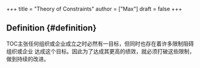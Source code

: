 +++
title = "Theory of Constraints"
author = ["Max"]
draft = false
+++

## Definition {#definition}

TOC主张任何组织或企业成立之时必然有一目标，但同时也存在着许多限制阻碍组织或企业
达成这个目标。因此为了达成其更高的绩效，就必须打破这些限制，做到持续的改进。